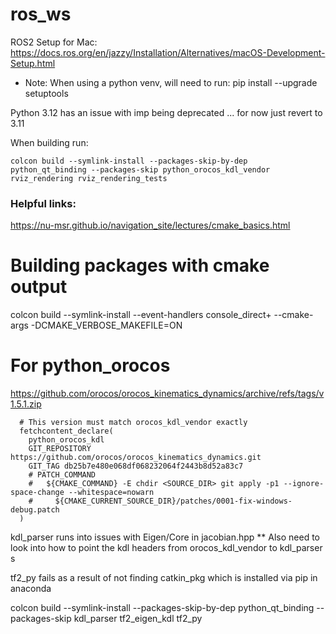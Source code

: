 # ros_ws

ROS2 Setup for Mac: https://docs.ros.org/en/jazzy/Installation/Alternatives/macOS-Development-Setup.html

* Note: When using a python venv, will need to run: pip install --upgrade setuptools

Python 3.12 has an issue with imp being deprecated ... for now just revert to 3.11


When building run:
```
colcon build --symlink-install --packages-skip-by-dep python_qt_binding --packages-skip python_orocos_kdl_vendor rviz_rendering rviz_rendering_tests
```


### Helpful links:
https://nu-msr.github.io/navigation_site/lectures/cmake_basics.html

# Building packages with cmake output
colcon build --symlink-install --event-handlers console_direct+ --cmake-args -DCMAKE_VERBOSE_MAKEFILE=ON


# For python_orocos
https://github.com/orocos/orocos_kinematics_dynamics/archive/refs/tags/v1.5.1.zip
```
  # This version must match orocos_kdl_vendor exactly
  fetchcontent_declare(
    python_orocos_kdl
    GIT_REPOSITORY https://github.com/orocos/orocos_kinematics_dynamics.git
    GIT_TAG db25b7e480e068df068232064f2443b8d52a83c7
    # PATCH_COMMAND
    #   ${CMAKE_COMMAND} -E chdir <SOURCE_DIR> git apply -p1 --ignore-space-change --whitespace=nowarn
    #     ${CMAKE_CURRENT_SOURCE_DIR}/patches/0001-fix-windows-debug.patch
  )
```
kdl_parser runs into issues with Eigen/Core in jacobian.hpp
** Also need to look into how to point the kdl headers from orocos_kdl_vendor to kdl_parser s

tf2_py fails as a result of not finding catkin_pkg which is installed via pip in anaconda


colcon build --symlink-install --packages-skip-by-dep python_qt_binding --packages-skip kdl_parser tf2_eigen_kdl tf2_py
